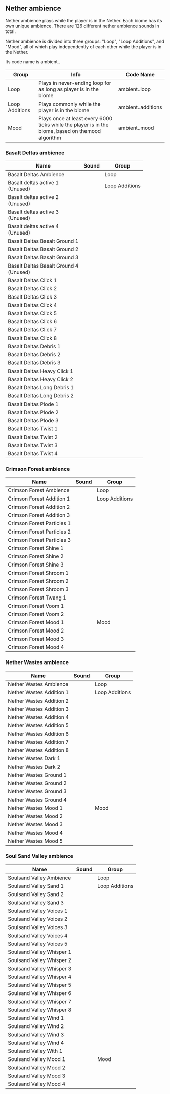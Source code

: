 ## Nether ambience
Nether ambience plays while the player is in the Nether. Each biome has its own unique ambience. There are 126 different nether ambience sounds in total.

Nether ambience is divided into three groups: "Loop", "Loop Additions", and "Mood", all of which play independently of each other while the player is in the Nether.

Its code name is ambient.<biome>.<group code name>

| Group          | Info                                                                                              | Code Name                 |
|----------------|---------------------------------------------------------------------------------------------------|---------------------------|
| Loop           | Plays in never-ending loop for as long as player is in the biome                                  | ambient.<biome>.loop      |
| Loop Additions | Plays commonly while the player is in the biome                                                   | ambient.<biome>.additions |
| Mood           | Plays once at least every 6000 ticks while the player is in the biome, based on themood algorithm | ambient.<biome>.mood      |

### Basalt Deltas ambience
| Name                                       | Sound | Group          |
|--------------------------------------------|-------|----------------|
| Basalt Deltas Ambience                     |       | Loop           |
| Basalt deltas active 1<br/>(Unused)        |       | Loop Additions |
| Basalt deltas active 2<br/>(Unused)        |       |                |
| Basalt deltas active 3<br/>(Unused)        |       |                |
| Basalt deltas active 4<br/>(Unused)        |       |                |
| Basalt Deltas Basalt Ground 1              |       |                |
| Basalt Deltas Basalt Ground 2              |       |                |
| Basalt Deltas Basalt Ground 3              |       |                |
| Basalt Deltas Basalt Ground 4<br/>(Unused) |       |                |
| Basalt Deltas Click 1                      |       |                |
| Basalt Deltas Click 2                      |       |                |
| Basalt Deltas Click 3                      |       |                |
| Basalt Deltas Click 4                      |       |                |
| Basalt Deltas Click 5                      |       |                |
| Basalt Deltas Click 6                      |       |                |
| Basalt Deltas Click 7                      |       |                |
| Basalt Deltas Click 8                      |       |                |
| Basalt Deltas Debris 1                     |       |                |
| Basalt Deltas Debris 2                     |       |                |
| Basalt Deltas Debris 3                     |       |                |
| Basalt Deltas Heavy Click 1                |       |                |
| Basalt Deltas Heavy Click 2                |       |                |
| Basalt Deltas Long Debris 1                |       |                |
| Basalt Deltas Long Debris 2                |       |                |
| Basalt Deltas Plode 1                      |       |                |
| Basalt Deltas Plode 2                      |       |                |
| Basalt Deltas Plode 3                      |       |                |
| Basalt Deltas Twist 1                      |       |                |
| Basalt Deltas Twist 2                      |       |                |
| Basalt Deltas Twist 3                      |       |                |
| Basalt Deltas Twist 4                      |       |                |

### Crimson Forest ambience
| Name                       | Sound | Group          |
|----------------------------|-------|----------------|
| Crimson Forest Ambience    |       | Loop           |
| Crimson Forest Addition 1  |       | Loop Additions |
| Crimson Forest Addition 2  |       |                |
| Crimson Forest Addition 3  |       |                |
| Crimson Forest Particles 1 |       |                |
| Crimson Forest Particles 2 |       |                |
| Crimson Forest Particles 3 |       |                |
| Crimson Forest Shine 1     |       |                |
| Crimson Forest Shine 2     |       |                |
| Crimson Forest Shine 3     |       |                |
| Crimson Forest Shroom 1    |       |                |
| Crimson Forest Shroom 2    |       |                |
| Crimson Forest Shroom 3    |       |                |
| Crimson Forest Twang 1     |       |                |
| Crimson Forest Voom 1      |       |                |
| Crimson Forest Voom 2      |       |                |
| Crimson Forest Mood 1      |       | Mood           |
| Crimson Forest Mood 2      |       |                |
| Crimson Forest Mood 3      |       |                |
| Crimson Forest Mood 4      |       |                |

### Nether Wastes ambience
| Name                     | Sound | Group          |
|--------------------------|-------|----------------|
| Nether Wastes Ambience   |       | Loop           |
| Nether Wastes Addition 1 |       | Loop Additions |
| Nether Wastes Addition 2 |       |                |
| Nether Wastes Addition 3 |       |                |
| Nether Wastes Addition 4 |       |                |
| Nether Wastes Addition 5 |       |                |
| Nether Wastes Addition 6 |       |                |
| Nether Wastes Addition 7 |       |                |
| Nether Wastes Addition 8 |       |                |
| Nether Wastes Dark 1     |       |                |
| Nether Wastes Dark 2     |       |                |
| Nether Wastes Ground 1   |       |                |
| Nether Wastes Ground 2   |       |                |
| Nether Wastes Ground 3   |       |                |
| Nether Wastes Ground 4   |       |                |
| Nether Wastes Mood 1     |       | Mood           |
| Nether Wastes Mood 2     |       |                |
| Nether Wastes Mood 3     |       |                |
| Nether Wastes Mood 4     |       |                |
| Nether Wastes Mood 5     |       |                |

### Soul Sand Valley ambience
| Name                      | Sound | Group          |
|---------------------------|-------|----------------|
| Soulsand Valley Ambience  |       | Loop           |
| Soulsand Valley Sand 1    |       | Loop Additions |
| Soulsand Valley Sand 2    |       |                |
| Soulsand Valley Sand 3    |       |                |
| Soulsand Valley Voices 1  |       |                |
| Soulsand Valley Voices 2  |       |                |
| Soulsand Valley Voices 3  |       |                |
| Soulsand Valley Voices 4  |       |                |
| Soulsand Valley Voices 5  |       |                |
| Soulsand Valley Whisper 1 |       |                |
| Soulsand Valley Whisper 2 |       |                |
| Soulsand Valley Whisper 3 |       |                |
| Soulsand Valley Whisper 4 |       |                |
| Soulsand Valley Whisper 5 |       |                |
| Soulsand Valley Whisper 6 |       |                |
| Soulsand Valley Whisper 7 |       |                |
| Soulsand Valley Whisper 8 |       |                |
| Soulsand Valley Wind 1    |       |                |
| Soulsand Valley Wind 2    |       |                |
| Soulsand Valley Wind 3    |       |                |
| Soulsand Valley Wind 4    |       |                |
| Soulsand Valley With 1    |       |                |
| Soulsand Valley Mood 1    |       | Mood           |
| Soulsand Valley Mood 2    |       |                |
| Soulsand Valley Mood 3    |       |                |
| Soulsand Valley Mood 4    |       |                |


